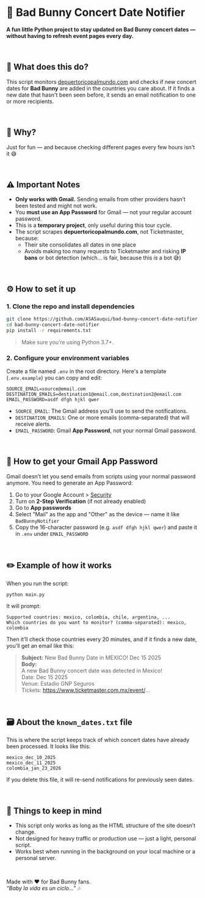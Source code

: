 # 🐰 Bad Bunny Concert Date Notifier

**A fun little Python project to stay updated on Bad Bunny concert dates — without having to refresh event pages every day.**

<br>

## 📌 What does this do?

This script monitors [depuertoricopalmundo.com](https://depuertoricopalmundo.com/) and checks if new concert dates for **Bad Bunny** are added in the countries you care about. If it finds a new date that hasn't been seen before, it sends an email notification to one or more recipients.

<br>

## 🎯 Why?

Just for fun — and because checking different pages every few hours isn't it 😅

<br>

## ⚠️ Important Notes

- **Only works with Gmail.** Sending emails from other providers hasn’t been tested and might not work.
- You **must use an App Password** for Gmail — not your regular account password.
- This is a **temporary project**, only useful during this tour cycle.
- The script scrapes **depuertoricopalmundo.com**, not Ticketmaster, because:
  - Their site consolidates all dates in one place
  - Avoids making too many requests to Ticketmaster and risking **IP bans** or bot detection (which... is fair, because this *is* a bot 😅)

<br>

## ⚙️ How to set it up

### 1. Clone the repo and install dependencies

```bash
git clone https://github.com/ASASauqui/bad-bunny-concert-date-notifier.git
cd bad-bunny-concert-date-notifier
pip install -r requirements.txt
```

> Make sure you’re using Python 3.7+.

### 2. Configure your environment variables

Create a file named `.env` in the root directory. Here's a template (`.env.example`) you can copy and edit:

```
SOURCE_EMAIL=source@email.com
DESTINATION_EMAILS=destination1@email.com,destination2@email.com
EMAIL_PASSWORD=asdf dfgh hjkl qwer
```

- `SOURCE_EMAIL`: The Gmail address you’ll use to send the notifications.
- `DESTINATION_EMAILS`: One or more emails (comma-separated) that will receive alerts.
- `EMAIL_PASSWORD`: Gmail **App Password**, not your normal Gmail password.

<br>

## 📧 How to get your Gmail App Password

Gmail doesn’t let you send emails from scripts using your normal password anymore. You need to generate an App Password:

1. Go to your Google Account > [Security](https://myaccount.google.com/security)
2. Turn on **2-Step Verification** (if not already enabled)
3. Go to **App passwords**
4. Select "Mail" as the app and "Other" as the device — name it like `BadBunnyNotifier`
5. Copy the 16-character password (e.g. `asdf dfgh hjkl qwer`) and paste it in `.env` under `EMAIL_PASSWORD`

<br>

## ✏️ Example of how it works

When you run the script:

```bash
python main.py
```

It will prompt:

```
Supported countries: mexico, colombia, chile, argentina, ...
Which countries do you want to monitor? (comma-separated): mexico, colombia
```

Then it’ll check those countries every 20 minutes, and if it finds a new date, you'll get an email like this:

> **Subject:** New Bad Bunny Date in MEXICO! Dec 15 2025  
> **Body:**  
> A new Bad Bunny concert date was detected in Mexico!  
> Date: Dec 15 2025  
> Venue: Estadio GNP Seguros  
> Tickets: https://www.ticketmaster.com.mx/event/...  

<br>

## 🗃 About the `known_dates.txt` file

This is where the script keeps track of which concert dates have already been processed. It looks like this:

```
mexico_dec_10_2025
mexico_dec_11_2025
colombia_jan_23_2026
```

If you delete this file, it will re-send notifications for previously seen dates.

<br>

## 🧠 Things to keep in mind

- This script only works as long as the HTML structure of the site doesn’t change.
- Not designed for heavy traffic or production use — just a light, personal script.
- Works best when running in the background on your local machine or a personal server.

<br>

Made with ❤️ for Bad Bunny fans.  
_“Baby la vida es un ciclo...”_ 🎶
